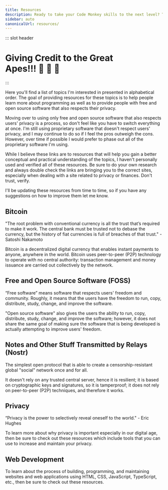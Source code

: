 ```yaml
---
title: Resources
description: Ready to take your Code Monkey skills to the next level? Then check out these useful resources which include free and open source software recommendations! 💻🐒
sidebar: auto
canonicalUrl: resources/
---
```


::: slot header

# Giving Credit to the Great <div class="emoji-wrap">Apes!!! 🦍 🍌 🐒</div>

:::

Here you'll find a list of topics I'm interested in presented in alphabetical order. The goal of providing resources for these topics is to help people learn more about programming as well as to provide people with free and open source software that also respects their privacy.

Moving over to using only free and open source software that also respects users' privacy is a process, so don't feel like you have to switch everything at once. I'm still using proprietary software that doesn't respect users' privacy, and I may continue to do so if I feel the pros outweigh the cons. However, over time if possible I would prefer to phase out all of the proprietary software I'm using.

While I believe these links are to resources that will help you gain a better conceptual and practical understanding of the topics, I haven't personally used and verified all of these resources. Be sure to do your own research and always double check the links are bringing you to the correct sites, especially when dealing with a site related to privacy or finances. Don't trust, verify.

I'll be updating these resources from time to time, so if you have any suggestions on how to improve them let me know.

<div
  class="resource-card"
  @click="handleNavigation('/resources/bitcoin', $event)"
>

<div class="title">

## Bitcoin

</div>

"The root problem with conventional currency is all the trust that’s required to make it work. The central bank must be trusted not to debase the currency, but the history of fiat currencies is full of breaches of that trust." - Satoshi Nakamoto

Bitcoin is a decentralized digital currency that enables instant payments to anyone, anywhere in the world. Bitcoin uses peer-to-peer (P2P) technology to operate with no central authority: transaction management and money issuance are carried out collectively by the network.

</div>

<div
  class="resource-card"
  @click="handleNavigation('/resources/foss', $event)"
>

<div class="title">

## Free and Open Source Software (FOSS)

</div>

“Free software” means software that respects users' freedom and community. Roughly, it means that the users have the freedom to run, copy, distribute, study, change, and improve the software.

"Open source software" also gives the users the ability to run, copy, distribute, study, change, and improve the software; however, it does not share the same goal of making sure the software that is being developed is actually attempting to improve users' freedom.

</div>

<div
  class="resource-card"
  @click="handleNavigation('/resources/nostr', $event)"
>

<div class="title">

## Notes and Other Stuff Transmitted by Relays (Nostr)

</div>

The simplest open protocol that is able to create a censorship-resistant global "social" network once and for all.

It doesn't rely on any trusted central server, hence it is resilient; it is based on cryptographic keys and signatures, so it is tamperproof; it does not rely on peer-to-peer (P2P) techniques, and therefore it works.

</div>

<div
  class="resource-card"
  @click="handleNavigation('/resources/privacy', $event)"
>

<div class="title">

## Privacy

</div>

“Privacy is the power to selectively reveal oneself to the world." - Eric Hughes

To learn more about why privacy is important especially in our digital age, then be sure to check out these resources which include tools that you can use to increase and maintain your privacy.

</div>

<div
  class="resource-card"
  @click="handleNavigation('/resources/webdev', $event)"
>

<div class="title">

## Web Development

</div>

To learn about the process of building, programming, and maintaining websites and web applications using HTML, CSS, JavaScript, TypeScript, etc., then be sure to check out these resources.

</div>

<script>
export default {
  methods: {
    handleNavigation(path, event) {
      if (!event.target.classList.contains('header-anchor')) {
        this.$router.push(path).catch(err => {
          if (
            !err.message.includes(
              'Redirected when going from'
            )
          ) {
            console.log(err.name)
          }
        })
      }
    }
  }
}
</script>

<style lang="stylus" scoped>
h1
  padding-bottom: 5rem

h2
  color: $accentColor
  margin: -2.125rem 0 1.875rem
  padding-top: 4.6rem

.resource-card
  border: 0.125rem solid $darkBorderColor
  box-shadow: 0 0.5rem 1rem 0 $darkBorderColor
  transition: 0.2s
  border-radius: 1.875rem
  background-image: radial-gradient(circle at center center, $backgroundColorThree, $backgroundColor)
  cursor: pointer
  .title:hover
    color: $accentColor
    text-decoration: underline

.resource-card:nth-child(n+2)
  margin-top: 3.5rem

.resource-card:hover
  box-shadow: 0.125rem 0.5rem 1rem 0.125rem $darkBoxShadowColor

@media (max-width: 61.25rem)
  h1, h2, h3, p
    text-align: center

@media (max-width: 26.3125rem)
  .resource-card
    padding: 0 1rem

@media (min-width: 26.375rem)
  .resource-card
    padding: 0 2rem
</style>
